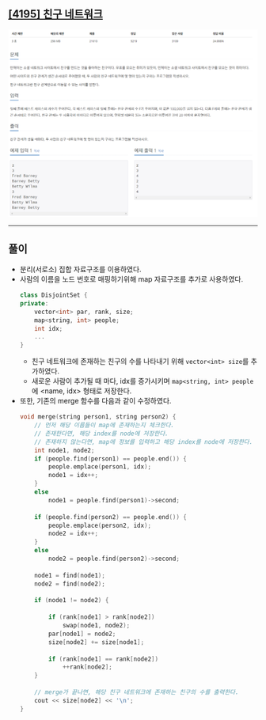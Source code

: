 ## [[4195] 친구 네트워크](https://www.acmicpc.net/problem/4195)

![](imgs/1.PNG)
___
## **풀이**
- 분리(서로소) 집합 자료구조를 이용하였다.
- 사람의 이름을 노드 번호로 매핑하기위해 map 자료구조를 추가로 사용하였다.
	```c++
	class DisjointSet {
	private:
		vector<int> par, rank, size;
		map<string, int> people;
		int idx;
		...
	}
	```
	- 친구 네트워크에 존재하는 친구의 수를 나타내기 위해 `vector<int> size`를 추가하였다.
	- 새로운 사람이 추가될 때 마다, idx를 증가시키며 `map<string, int> people`에 <name, idx> 형태로 저장한다.
- 또한, 기존의 merge 함수를 다음과 같이 수정하였다.
	```c++
	void merge(string person1, string person2) {
		// 먼저 해당 이름들이 map에 존재하는지 체크한다.
		// 존재한다면, 해당 index를 node에 저장한다.
		// 존재하지 않는다면, map에 정보를 입력하고 해당 index를 node에 저장한다.
		int node1, node2;
		if (people.find(person1) == people.end()) {
			people.emplace(person1, idx);
			node1 = idx++;
		}
		else 
			node1 = people.find(person1)->second;
		
		if (people.find(person2) == people.end()) {
			people.emplace(person2, idx);
			node2 = idx++;
		}
		else
			node2 = people.find(person2)->second;

		node1 = find(node1);
		node2 = find(node2);

		if (node1 != node2) {

			if (rank[node1] > rank[node2])
				swap(node1, node2);
			par[node1] = node2;
			size[node2] += size[node1];

			if (rank[node1] == rank[node2])
				++rank[node2];
		}

		// merge가 끝나면, 해당 친구 네트워크에 존재하는 친구의 수를 출력한다.
		cout << size[node2] << '\n';
	}
	```